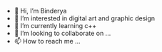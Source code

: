 - 👋 Hi, I’m Binderya
- 👀 I’m interested in digital art and graphic design
- 🌱 I’m currently learning c++
- 💞️ I’m looking to collaborate on ...
- 📫 How to reach me ...

<!---
Binderya0623/Binderya0623 is a ✨ special ✨ repository because its `README.md` (this file) appears on your GitHub profile.
You can click the Preview link to take a look at your changes.
--->
